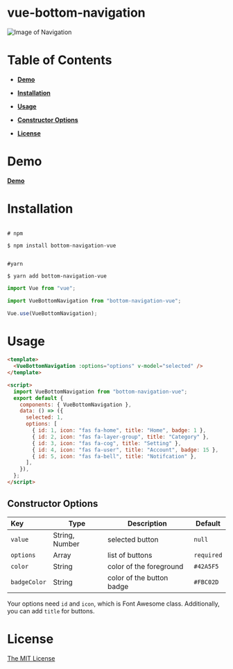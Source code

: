 # vue-bottom-navigation

![Image of Navigation](https://user-images.githubusercontent.com/58827166/128373429-cf68662c-0f6e-4a25-ba1b-d26b32956d16.png)

# Table of Contents

- [**Demo**](#demo)

- [**Installation**](#installation)

- [**Usage**](#usage)

- [**Constructor Options**](#constructor-options)

* [**License**](#license)

# Demo

[**Demo**](https://vue-bottom-navigation.herokuapp.com/)

# Installation

```shell

# npm

$ npm install bottom-navigation-vue


#yarn

$ yarn add bottom-navigation-vue

```

```js
import Vue from "vue";

import VueBottomNavigation from "bottom-navigation-vue";

Vue.use(VueBottomNavigation);
```

# Usage

```html
<template>
  <VueBottomNavigation :options="options" v-model="selected" />
</template>

<script>
  import VueBottomNavigation from "bottom-navigation-vue";
  export default {
    components: { VueBottomNavigation },
    data: () => ({
      selected: 1,
      options: [
        { id: 1, icon: "fas fa-home", title: "Home", badge: 1 },
        { id: 2, icon: "fas fa-layer-group", title: "Category" },
        { id: 3, icon: "fas fa-cog", title: "Setting" },
        { id: 4, icon: "fas fa-user", title: "Account", badge: 15 },
        { id: 5, icon: "fas fa-bell", title: "Notifcation" },
      ],
    }),
  };
</script>
```

## Constructor Options

| Key          | Type           | Description               | Default    |
| :----------- | -------------- | ------------------------- | ---------- |
| `value`      | String, Number | selected button           | `null`     |
| `options`    | Array          | list of buttons           | `required` |
| `color`      | String         | color of the foreground   | `#42A5F5`  |
| `badgeColor` | String         | color of the button badge | `#FBC02D`  |

Your options need `id` and `icon`, which is Font Awesome class.
Additionally, you can add `title` for buttons.

# License

[The MIT License](http://opensource.org/licenses/MIT)
